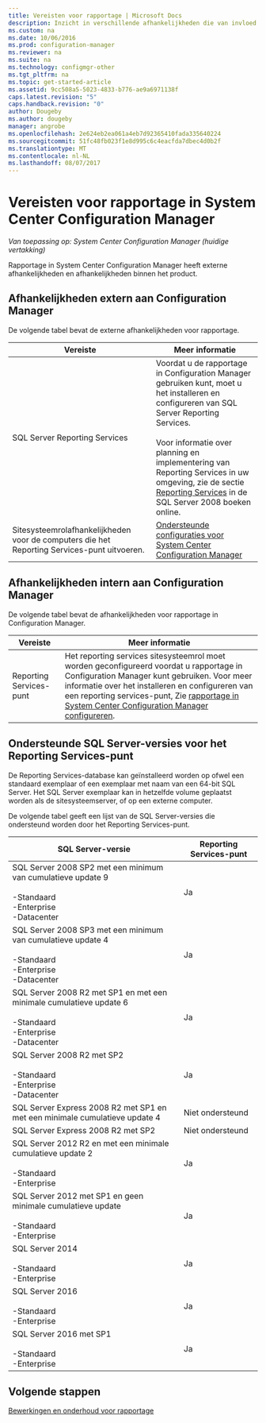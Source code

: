 ```yaml
---
title: Vereisten voor rapportage | Microsoft Docs
description: Inzicht in verschillende afhankelijkheden die van invloed zijn op uw gebruik van rapportage in System Center Configuration Manager.
ms.custom: na
ms.date: 10/06/2016
ms.prod: configuration-manager
ms.reviewer: na
ms.suite: na
ms.technology: configmgr-other
ms.tgt_pltfrm: na
ms.topic: get-started-article
ms.assetid: 9cc508a5-5023-4833-b776-ae9a6971138f
caps.latest.revision: "5"
caps.handback.revision: "0"
author: Dougeby
ms.author: dougeby
manager: angrobe
ms.openlocfilehash: 2e624eb2ea061a4eb7d92365410fada335640224
ms.sourcegitcommit: 51fc48fb023f1e8d995c6c4eacfda7dbec4d0b2f
ms.translationtype: MT
ms.contentlocale: nl-NL
ms.lasthandoff: 08/07/2017
---
```

# <a name="prerequisites-for-reporting-in-system-center-configuration-manager"></a>Vereisten voor rapportage in System Center Configuration Manager

*Van toepassing op: System Center Configuration Manager (huidige vertakking)*

Rapportage in System Center Configuration Manager heeft externe afhankelijkheden en afhankelijkheden binnen het product.  

## <a name="dependencies-external-to-configuration-manager"></a>Afhankelijkheden extern aan Configuration Manager  
 De volgende tabel bevat de externe afhankelijkheden voor rapportage.  

|Vereiste|Meer informatie|  
|------------------|----------------------|  
|SQL Server Reporting Services|Voordat u de rapportage in Configuration Manager gebruiken kunt, moet u het installeren en configureren van SQL Server Reporting Services.<br /><br /> Voor informatie over planning en implementering van Reporting Services in uw omgeving, zie de sectie [Reporting Services](http://go.microsoft.com/fwlink/p/?LinkId=212032) in de SQL Server 2008 boeken online.|  
|Sitesysteemrolafhankelijkheden voor de computers die het Reporting Services-punt uitvoeren.|[Ondersteunde configuraties voor System Center Configuration Manager](../../../core/plan-design/configs/supported-configurations.md)|  

## <a name="dependencies-internal-to-configuration-manager"></a>Afhankelijkheden intern aan Configuration Manager  
 De volgende tabel bevat de afhankelijkheden voor rapportage in Configuration Manager.  

|Vereiste|Meer informatie|  
|------------------|----------------------|  
|Reporting Services-punt|Het reporting services sitesysteemrol moet worden geconfigureerd voordat u rapportage in Configuration Manager kunt gebruiken. Voor meer informatie over het installeren en configureren van een reporting services-punt, Zie [rapportage in System Center Configuration Manager configureren](../../../core/servers/manage/configuring-reporting.md).|  

## <a name="supported-sql-server-versions-for-the-reporting-services-point"></a>Ondersteunde SQL Server-versies voor het Reporting Services-punt  
 De Reporting Services-database kan geïnstalleerd worden op ofwel een standaard exemplaar of een exemplaar met naam van een 64-bit SQL Server. Het SQL Server exemplaar kan in hetzelfde volume geplaatst worden als de sitesysteemserver, of op een externe computer.  

 De volgende tabel geeft een lijst van de SQL Server-versies die ondersteund worden door het Reporting Services-punt.  

|SQL Server-versie|Reporting Services-punt|  
|------------------------|------------------------------|  
|SQL Server 2008 SP2 met een minimum van cumulatieve update 9<br /><br /> -Standaard<br />-Enterprise<br />-Datacenter|Ja|  
|SQL Server 2008 SP3 met een minimum van cumulatieve update 4<br /><br /> -Standaard<br />-Enterprise<br />-Datacenter|Ja|  
|SQL Server 2008 R2 met SP1 en met een minimale cumulatieve update 6<br /><br /> -Standaard<br />-Enterprise<br />-Datacenter|Ja|  
|SQL Server 2008 R2 met SP2<br /><br /> -Standaard<br />-Enterprise<br />-Datacenter|Ja|  
|SQL Server Express 2008 R2 met SP1 en met een minimale cumulatieve update 4|Niet ondersteund|  
|SQL Server Express 2008 R2 met SP2|Niet ondersteund|  
|SQL Server 2012 R2 en met een minimale cumulatieve update 2<br /><br /> -Standaard<br />-Enterprise|Ja|  
|SQL Server 2012 met SP1 en geen minimale cumulatieve update<br /><br /> -Standaard<br />-Enterprise|Ja|  
|SQL Server 2014<br /><br /> -Standaard<br />-Enterprise|Ja|
|SQL Server 2016<br /><br /> -Standaard<br />-Enterprise|Ja|
|SQL Server 2016 met SP1<br /><br /> -Standaard<br />-Enterprise|Ja|
## <a name="next-steps"></a>Volgende stappen
[Bewerkingen en onderhoud voor rapportage](operations-and-maintenance-for-reporting.md)
